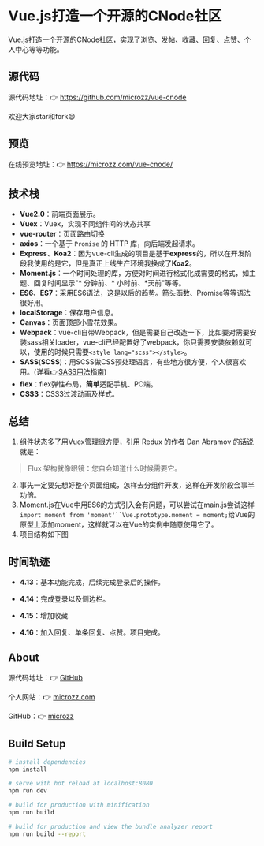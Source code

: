 # Vue.js打造一个开源的CNode社区

Vue.js打造一个开源的CNode社区，实现了浏览、发帖、收藏、回复、点赞、个人中心等等功能。

## 源代码
源代码地址：👉 https://github.com/microzz/vue-cnode 

欢迎大家star和fork😄

## 预览
在线预览地址：👉 https://microzz.com/vue-cnode/


## 技术栈* **Vue2.0**：前端页面展示。
* **Vuex**：Vuex，实现不同组件间的状态共享
* **vue-router**：页面路由切换
* **axios**：一个基于 `Promise` 的 HTTP 库，向后端发起请求。* **Express**、**Koa2**：因为vue-cli生成的项目是基于**express**的，所以在开发阶段我使用的是它，但是真正上线生产环境我换成了**Koa2**。
* **Moment.js**：一个时间处理的库，方便对时间进行格式化成需要的格式，如主题、回复时间显示"* 分钟前、* 小时前、*天前"等等。* **ES6**、**ES7**：采用ES6语法，这是以后的趋势。箭头函数、Promise等等语法很好用。
* **localStorage**：保存用户信息。
* **Canvas**：页面顶部小雪花效果。* **Webpack**：vue-cli自带Webpack，但是需要自己改造一下，比如要对需要安装sass相关loader，vue-cli已经配置好了webpack，你只需要安装依赖就可以，使用的时候只需要`<style lang="scss"></style>`。
* **SASS**(**SCSS**)：用SCSS做CSS预处理语言，有些地方很方便，个人很喜欢用。(详看👉[SASS用法指南](https://microzz.com/2017/03/18/sass/))* **flex**：flex弹性布局，**简单**适配手机、PC端。* **CSS3**：CSS3过渡动画及样式。

## 总结1. 组件状态多了用Vuex管理很方便，引用 Redux 的作者 Dan Abramov 的话说就是：
> Flux 架构就像眼镜：您自会知道什么时候需要它。2. 事先一定要先想好整个页面组成，怎样去分组件开发，这样在开发阶段会事半功倍。
3. Moment.js在Vue中用ES6的方式引入会有问题，可以尝试在main.js尝试这样`import moment from 'moment'``Vue.prototype.moment = moment;`给Vue的原型上添加moment，这样就可以在Vue的实例中随意使用它了。
4. 项目结构如下图





## 时间轨迹
* **4.13**：基本功能完成，后续完成登录后的操作。

* **4.14**：完成登录以及侧边栏。

* **4.15**：增加收藏

* **4.16**：加入回复、单条回复、点赞。项目完成。


## About源代码地址：👉 [GitHub](https://github.com/microzz/vue-cnode) 个人网站：👉 [microzz.com](https://microzz.com/) GitHub：👉 [microzz](https://github.com/microzz)

## Build Setup

``` bash
# install dependencies
npm install

# serve with hot reload at localhost:8080
npm run dev

# build for production with minification
npm run build

# build for production and view the bundle analyzer report
npm run build --report
```




